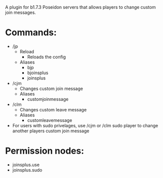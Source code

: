 A plugin for b1.7.3 Poseidon servers that allows players to change custom join messages.

# Commands:
 - /jp
     - Reload
         - Reloads the config
     - Aliases
         - bjp
         - bjoinsplus
         - joinsplus
 - /cjm
     - Changes custom join message
     - Aliases
         - customjoinmessage
 - /clm
     - Changes custom leave message
     - Aliases
         - customleavemessage
 - For users with sudo privelages, use /cjm or /clm sudo player to change another players custom join message
# Permission nodes:
 - joinsplus.use
 - joinsplus.sudo
